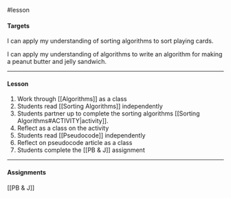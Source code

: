 #lesson

#### Targets

I can apply my understanding of sorting algorithms to sort playing cards.

I can apply my understanding of algorithms to write an algorithm for making a peanut butter and jelly sandwich. 

---
#### Lesson

1. Work through [[Algorithms]] as a class
2. Students read [[Sorting Algorithms]] independently
3. Students partner up to complete the sorting algorithms [[Sorting Algorithms#<span style="color 7b6cd9; border 2px solid 7b6cd9; padding 3px">ACTIVITY</span>|activity]].
4. Reflect as a class on the activity
5. Students read [[Pseudocode]] independently
6. Reflect on pseudocode article as a class
7. Students complete the [[PB & J]] assignment
---
#### Assignments
 [[PB & J]]